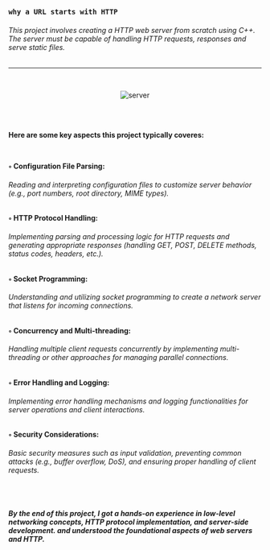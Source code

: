 ### `why a URL starts with HTTP`

<h6>This project involves creating a HTTP web server from scratch using C++. The server must be capable of handling HTTP requests, responses and serve static files.</h6>

______________________________________

<br />

<p align="center"><img src="https://c.tenor.com/qg324pNzm50AAAAC/tenor.gif" alt="server"></p>

<br />
<br />

<strong>Here are some key aspects this project typically coveres:</strong>

<br />

<p><strong>◦  Configuration File Parsing:</strong> <h6>Reading and interpreting configuration files to customize server behavior (e.g., port numbers, root directory, MIME types).</h6></p>

<p><strong>◦  HTTP Protocol Handling:</strong> <h6>Implementing parsing and processing logic for HTTP requests and generating appropriate responses (handling GET, POST, DELETE methods, status codes, headers, etc.).</h6></p>

<p><strong>◦  Socket Programming:</strong> <h6>Understanding and utilizing socket programming to create a network server that listens for incoming connections.</h6></p>

<p><strong>◦  Concurrency and Multi-threading:</strong> <h6>Handling multiple client requests concurrently by implementing multi-threading or other approaches for managing parallel connections.</h6></p>

<p><strong>◦  Error Handling and Logging:</strong> <h6>Implementing error handling mechanisms and logging functionalities for server operations and client interactions.</h6></p>

<p><strong>◦  Security Considerations:</strong> <h6>Basic security measures such as input validation, preventing common attacks (e.g., buffer overflow, DoS), and ensuring proper handling of client requests.</h6></p>

<br />

<h5>By the end of this project, I got a hands-on experience in low-level networking concepts, HTTP protocol implementation, and server-side development. and understood the foundational aspects of web servers and HTTP.</h5>
